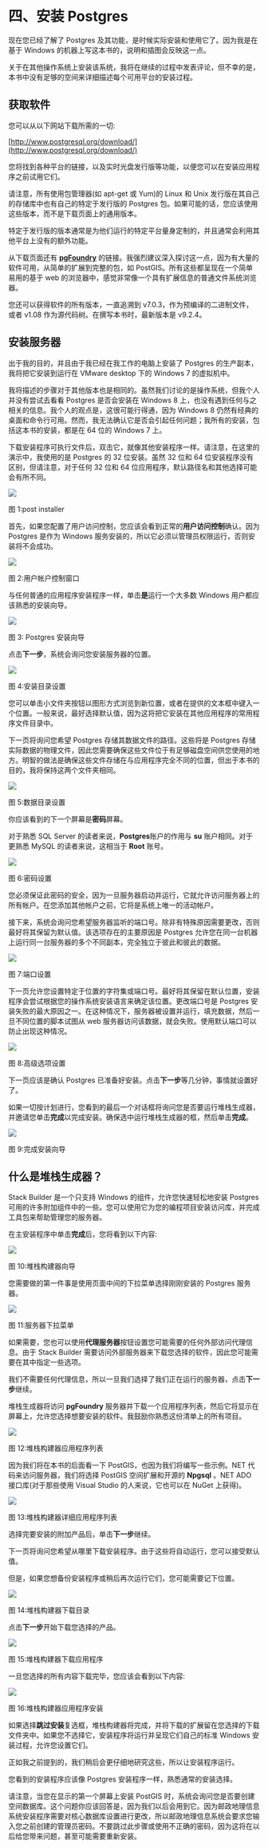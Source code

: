 # 四、安装 Postgres

现在您已经了解了 Postgres 及其功能，是时候实际安装和使用它了。因为我是在基于 Windows 的机器上写这本书的，说明和插图会反映这一点。

关于在其他操作系统上安装该系统，我将在继续的过程中发表评论，但不幸的是，本书中没有足够的空间来详细描述每个可用平台的安装过程。

## 获取软件

您可以从以下网站下载所需的一切:

[http://www.postgresql.org/download/](http://www.postgresql.org/download/)

您将找到各种平台的链接，以及实时光盘发行版等功能，以便您可以在安装应用程序之前试用它们。

请注意，所有使用包管理器(如 apt-get 或 Yum)的 Linux 和 Unix 发行版在其自己的存储库中也有自己的特定于发行版的 Postgres 包。如果可能的话，您应该使用这些版本，而不是下载页面上的通用版本。

特定于发行版的版本通常是为他们运行的特定平台量身定制的，并且通常会利用其他平台上没有的额外功能。

从下载页面还有 **[pgFoundry](http://pgfoundry.org/)** 的链接。我强烈建议深入探讨这一点，因为有大量的软件可用，从简单的扩展到完整的包，如 PostGIS。所有这些都呈现在一个简单易用的基于 web 的浏览器中，感觉非常像一个具有扩展信息的普通文件系统浏览器。

您还可以获得软件的所有版本，一直追溯到 v7.0.3，作为预编译的二进制文件，或者 v1.08 作为源代码树。在撰写本书时，最新版本是 v9.2.4。

## 安装服务器

出于我的目的，并且由于我已经在我工作的电脑上安装了 Postgres 的生产副本，我将把它安装到运行在 VMware desktop 下的 Windows 7 的虚拟机中。

我将描述的步骤对于其他版本也是相同的。虽然我们讨论的是操作系统，但我个人并没有尝试去看看 Postgres 是否会安装在 Windows 8 上，也没有遇到任何与之相关的信息。我个人的观点是，这很可能行得通，因为 Windows 8 仍然有经典的桌面和命令行可用。然而，我无法确认它是否会引起任何问题；我所有的安装，包括这本书的安装，都是在 64 位的 Windows 7 上。

下载安装程序可执行文件后，双击它，就像其他安装程序一样。请注意，在这里的演示中，我使用的是 Postgres 的 32 位安装。虽然 32 位和 64 位安装程序没有区别，但请注意，对于任何 32 位和 64 位应用程序，默认路径名和其他选择可能会有所不同。

![](img/image001.jpg)

图 1:post installer

首先，如果您配置了用户访问控制，您应该会看到正常的**用户访问控制**确认。因为 Postgres 是作为 Windows 服务安装的，所以它必须以管理员权限运行，否则安装将不会成功。

![](img/image002.png)

图 2:用户帐户控制窗口

与任何普通的应用程序安装程序一样，单击**是**运行一个大多数 Windows 用户都应该熟悉的安装向导。

![](img/image003.jpg)

图 3: Postgres 安装向导

点击**下一步**，系统会询问您安装服务器的位置。

![](img/image004.jpg)

图 4:安装目录设置

您可以单击小文件夹按钮以图形方式浏览到新位置，或者在提供的文本框中键入一个位置。一般来说，最好选择默认值，因为这将把它安装在其他应用程序的常用程序文件目录中。

下一页将询问您希望 Postgres 存储其数据文件的路径。这些将是 Postgres 存储实际数据的物理文件，因此您需要确保这些文件位于有足够磁盘空间供您使用的地方。明智的做法是确保这些文件存储在与应用程序完全不同的位置，但出于本书的目的，我将保持这两个文件夹相同。

![](img/image005.jpg)

图 5:数据目录设置

你应该看到的下一个屏幕是**密码**屏幕。

对于熟悉 SQL Server 的读者来说，**Postgres**账户的作用与 **su** 账户相同。对于更熟悉 MySQL 的读者来说，这相当于 **Root** 账号。

![](img/image006.jpg)

图 6:密码设置

您必须保证此密码的安全，因为一旦服务器启动并运行，它就允许访问服务器上的所有帐户。在您添加其他帐户之前，它将是系统上唯一的活动帐户。

接下来，系统会询问您希望服务器监听的端口号。除非有特殊原因需要更改，否则最好将其保留为默认值。该选项存在的主要原因是 Postgres 允许您在同一台机器上运行同一台服务器的多个不同副本，完全独立于彼此和彼此的数据。

![](img/image007.jpg)

图 7:端口设置

下一页允许您设置特定于位置的字符集或端口号。最好将其保留在默认位置，安装程序会尝试根据您的操作系统安装语言来确定该位置。更改端口号是 Postgres 安装失败的最大原因之一。在这种情况下，服务器被设置并运行，填充数据，然后一旦不同位置的脚本试图从 web 服务器访问该数据，就会失败。使用默认端口可以防止出现这种情况。

![](img/image008.jpg)

图 8:高级选项设置

下一页应该是确认 Postgres 已准备好安装。点击**下一步**等几分钟，事情就设置好了。

如果一切按计划进行，您看到的最后一个对话框将询问您是否要运行堆栈生成器，并邀请您单击**完成**以完成安装。确保选中运行堆栈生成器的框，然后单击**完成**。

![](img/image009.jpg)

图 9:完成安装向导

## 什么是堆栈生成器？

Stack Builder 是一个只支持 Windows 的组件，允许您快速轻松地安装 Postgres 可用的许多附加组件中的一些。您可以使用它为您的编程项目安装访问库，并完成工具包来帮助管理您的服务器。

在主安装程序中单击**完成**后，您将看到以下内容:

![](img/image010.jpg)

图 10:堆栈构建器向导

您需要做的第一件事是使用页面中间的下拉菜单选择刚刚安装的 Postgres 服务器。

![](img/image011.jpg)

图 11:服务器下拉菜单

如果需要，您也可以使用**代理服务器**按钮设置您可能需要的任何外部访问代理信息。由于 Stack Builder 需要访问外部服务器来下载您选择的软件，因此您可能需要在其中指定一些选项。

我们不需要任何代理信息，所以一旦我们选择了我们正在运行的服务器，点击**下一步**继续。

堆栈生成器将访问 **pgFoundry** 服务器并下载一个应用程序列表，然后它将显示在屏幕上，允许您选择想要安装的软件。我鼓励你熟悉这份清单上的所有项目。

![](img/image012.png)

图 12:堆栈构建器应用程序列表

因为我们将在本书的后面看一下 PostGIS，也因为我们将编写一些示例。NET 代码来访问服务器，我们将选择 PostGIS 空间扩展和开源的 **Npgsql** 。NET ADO 接口库(对于那些使用 Visual Studio 的人来说，它也可以在 NuGet 上获得)。

![](img/image013.png)

图 13:堆栈构建器详细应用程序列表

选择完要安装的附加产品后，单击**下一步**继续。

下一页将询问您希望从哪里下载安装程序。由于这些将自动运行，您可以接受默认值。

但是，如果您想备份安装程序或稍后再次运行它们，您可能需要记下位置。

![](img/image014.png)

图 14:堆栈构建器下载目录

点击**下一步**开始下载您选择的产品。

![](img/image015.jpg)

图 15:堆栈构建器下载应用程序

一旦您选择的所有内容下载完毕，您应该会看到以下内容:

![](img/image016.png)

图 16:堆栈构建器应用程序安装

如果选择**跳过安装**复选框，堆栈构建器将完成，并将下载的扩展留在您选择的下载文件夹中。如果您不选择它，安装程序将运行并呈现它们自己的标准 Windows 安装过程，允许您设置它们。

正如我之前提到的，我们稍后会更仔细地研究这些，所以让安装程序运行。

您看到的安装程序应该像 Postgres 安装程序一样，熟悉通常的安装选择。

请注意，当您在显示的第一个屏幕上安装 PostGIS 时，系统会询问您是否要创建空间数据库。这个问题你应该回答是，因为我们以后会用到它。因为邮政地理信息系统安装程序需要对核心数据库设置进行更改，所以邮政地理信息系统会要求您输入您之前创建的管理员密码。不要跳过此步骤或使用不正确的密码，因为这将在以后给您带来问题，甚至可能需要重新安装。